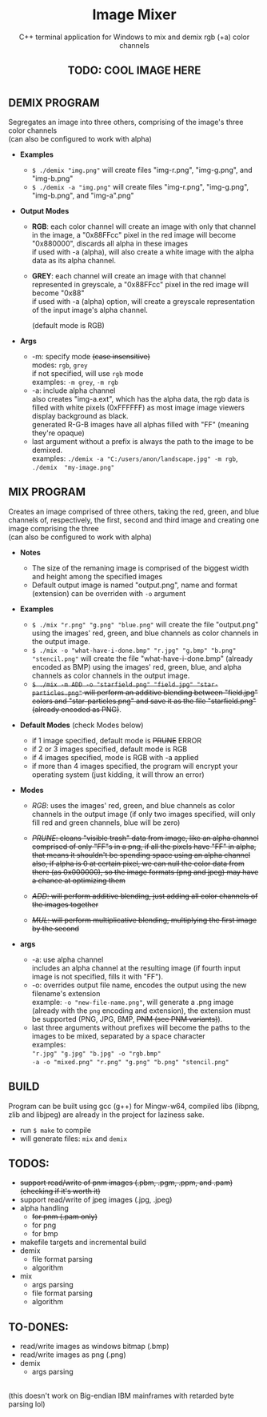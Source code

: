 <h1 align="center">Image Mixer</h1>
<p align="center">
C++ terminal application for Windows to mix and demix rgb (+a) color channels
<h2 align="center"> TODO: COOL IMAGE HERE<h1>
</p>

## DEMIX PROGRAM
Segregates an image into three others, comprising of the image's three color channels<br>
(can also be configured to work with alpha)<br>

- **Examples**<br>
	- `$ ./demix "img.png"` will create files "img-r.png", "img-g.png", and "img-b.png"<br>
	- `$ ./demix -a "img.png"` will create files "img-r.png", "img-g.png", "img-b.png", and "img-a".png"<br>

- **Output Modes**<br>
	- **RGB**: each color channel will create an image with only that channel in the image, a "0x88FFcc" pixel in the red image will become "0x880000", discards all alpha in these images<br>
	if used with -a (alpha), will also create a white image with the alpha data as its alpha channel.

	- **GREY**: each channel will create an image with that channel represented in greyscale, a "0x88FFcc" pixel in the red image will become "0x88"<br>
	if used with -a (alpha) option, will create a greyscale representation of the input image's alpha channel.
	
		(default mode is RGB)

- **Args**<br>
	- -m: specify mode ~~(case insensitive)~~<br>
	modes: `rgb`, `grey`<br>
	if not specified, will use `rgb` mode<br>
	examples: `-m grey`, `-m rgb`
	- -a: include alpha channel<br>
	also creates "img-a.ext", which has the alpha data, the rgb data is filled with white pixels (0xFFFFFF) as most image image viewers display background as black.<br>
	generated R-G-B images have all alphas filled with "FF" (meaning they're opaque)
	- last argument without a prefix is always the path to the image to be demixed.<br>
	examples: `./demix -a "C:/users/anon/landscape.jpg" -m rgb`, `./demix  "my-image.png"`
## MIX PROGRAM

Creates an image comprised of three others, taking the red, green, and blue channels of, respectively, the first, second and third image and creating one image comprising the three<br>
(can also be configured to work with alpha)<br>

- **Notes**<br>
	- The size of the remaning image is comprised of the biggest width and height among the specified images
	- Default output image is named "output.png", name and format (extension) can be overriden with `-o` argument<br>

- **Examples**<br>
	- `$ ./mix "r.png" "g.png" "blue.png"` will create the file "output.png" using the images' red, green, and blue channels as color channels in the output image.<br>
	- `$ ./mix -o "what-have-i-done.bmp" "r.jpg" "g.bmp" "b.png" "stencil.png"` will create the file "what-have-i-done.bmp" (already encoded as BMP) using the images' red, green, blue, and alpha channels as color channels in the output image.<br>
	- ~~`$ ./mix -m ADD -o "starfield.png" "field.jpg" "star-particles.png"` will perform an additive blending between "field.jpg" colors and "star-particles.png" and save it as the file "starfield.png" (already encoded as PNG)~~.<br>

- **Default Modes** (check Modes below)<br>
	- if 1 image specified, default mode is ~~PRUNE~~ ERROR<br>
	- if 2 or 3 images specified, default mode is RGB<br>
	- if 4 images specified, mode is RGB with -a applied<br>
	- if more than 4 images specified, the program will encrypt your operating system (just kidding, it will throw an error)<br>
	
- **Modes**<br>
	- *RGB*: uses the images' red, green, and blue channels as color channels in the output image (if only two images specified, will only fill red and green channels, blue will be zero)<br>

	- ~~*PRUNE*: cleans "visible trash" data from image, like an alpha channel comprised of only "FF"s in a png, if all the pixels have "FF" in alpha, that means it shouldn't be spending space using an alpha channel<br>
	also, if alpha is 0 at certain pixel, we can null the color data from there (as 0x000000), so the image formats (png and jpeg) may have a chance at optimizing them~~<br>

	- ~~*ADD*: will perform additive blending, just adding all color channels of the images together~~<br>
	- ~~*MUL*: will perform multiplicative blending, multiplying the first image by the second~~

- **args**<br>
	- -a: use alpha channel<br>
	includes an alpha channel at the resulting image (if fourth input image is not specified, fills it with "FF").
	- -o: overrides output file name, encodes the output using the new filename's extension<br>
	example: `-o "new-file-name.png"`, will generate a .png image (already with the `png` encoding and extension), the extension must be supported (PNG, JPG, BMP, ~~PNM (see PNM variants)~~).<br>
	- last three arguments without prefixes will become the paths to the images to be mixed, separated by a space character<br>
	examples:<br>
	`"r.jpg" "g.jpg" "b.jpg" -o "rgb.bmp"`<br>
	`-a -o "mixed.png" "r.png" "g.png" "b.png" "stencil.png"`<br>

## BUILD
Program can be built using gcc (g++) for Mingw-w64, compiled libs (libpng, zlib and libjpeg) are already in the project for laziness sake.
- run `$ make` to compile
- will generate files: `mix` and `demix`

## TODOS:
* ~~support read/write of pnm images (.pbm, .pgm, .ppm, and .pam) (checking if it's worth it)~~
* support read/write of jpeg images (.jpg, .jpeg)
* alpha handling
	* ~~for pnm (.pam only)~~
	* for png
	* for bmp
* makefile targets and incremental build
* demix
	* file format parsing
	* algorithm
* mix
	* args parsing
	* file format parsing
	* algorithm

## TO-DONES:
* read/write images as windows bitmap (.bmp)
* read/write images as png (.png)
* demix
	* args parsing

<br>
(this doesn't work on Big-endian IBM mainframes with retarded byte parsing lol)